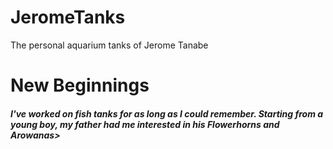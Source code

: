 # JeromeTanks
The personal aquarium tanks of Jerome Tanabe
<h1> New Beginnings </h1>
<h5> I've worked on fish tanks for as long as I could remember. Starting from a young boy, my father had me interested in his Flowerhorns and Arowanas> </h5>
